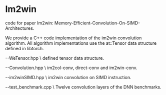 # Im2win
code for paper Im2win: Memory-Efficient-Convolution-On-SIMD-Architectures.

We provide a C++ code implementation of the im2win convolution algorithm. All algorithm implementations use the at::Tensor data structure defined in libtorch.

  --WeTensor.hpp \ defined tensor data structure.
  
  --Convolution.hpp \ im2col-conv, direct-conv and im2win-conv.
  
  --im2winSIMD.hpp \ im2win convolution on SIMD instruction.
  
  --test_benchmark.cpp \ Twelve convolution layers of the DNN benchmarks.
